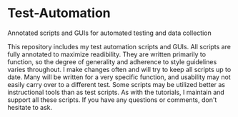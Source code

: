 # Test-Automation
Annotated scripts and GUIs for automated testing and data collection

This repository includes my test automation scripts and GUIs. All scripts are fully annotated to maximize readibility. They are written primarily to function, so the degree of generality and adherence to style guidelines varies throughout. I make changes often and will try to keep all scripts up to date. Many will be written for a very specific function, and usability may not easily carry over to a different test. Some scripts may be utilized better as instructional tools than as test scripts. As with the tutorials, I maintain and support all these scripts. If you have any questions or comments, don't hesitate to ask.
